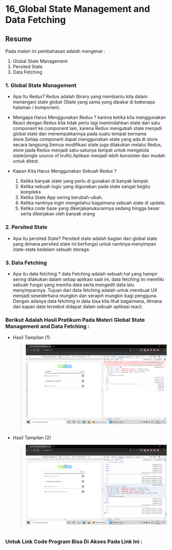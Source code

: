 # 16_Global State Management and Data Fetching

## Resume

Pada materi ini pembahasan adalah mengenai :

1. Global State Management
2. Persited State
3. Data Fetching

### 1. Global State Management

- Apa Itu Redux? Redux adalah library yang membantu kita dalam menangani state global (State yang sama yang dipakai di beberapa halaman / komponen).

- Mengapa Harus Menggunakan Redux ? karena ketika kita menggunakan React dengan Redux kita tidak perlu lagi memindahkan state dari satu component ke component lain, karena Redux mengubah state menjadi global state dan menempatkannya pada suatu tempat bernama store.Setiap component dapat menggunakan state yang ada di store secara langsung.Semua modifikasi state juga dilakukan melalui Redux, store pada Redux menjadi satu-satunya tempat untuk mengelola state(single source of truth).Aplikasi menjadi lebih konsisten dan mudah untuk ditest.

- Kapan Kita Harus Menggunakan Sebuah Redux ?
  1. Ketika banyak state yang perlu di gunakan di banyak tempat.
  2. Ketika sebuah logic yang digunakan pada state sangat begitu kompleks
  3. Ketika State App sering berubah-ubah.
  4. Ketika nantinya ingin mengetahui bagaimana sebuah state di update.
  5. Ketika code base yang dikerjakanukurannya sedang hingga besar serta dikerjakan oleh banyak orang

### 2. Persited State

- Apa itu persited State? Persited state adalah bagian dari global state yang dimana persited state ini berfungsi untuk nantinya menyimpan state-state kedalam sebuah storage.

### 3. Data Fetching

- Apa itu data fetching ? data Fetching adalah sebuah hal yang hampir sering dilakukan dalam setiap aplikasi saat ini, data fetching ini memiliki sebuah fungsi yang memita data serta mengedit data lalu menyimpannya. Tujuan dari data fetching adalah untuk membuat UX menjadi sesederhana mungkin dan serapih mungkin bagi pengguna. Dengan adanya data fetching in data bisa kita lihat bagaimana, dimana dan kapan data tersebut didapat dalam sebuah aplikasi react.

### Berikut Adalah Hasil Pratikum Pada Materi Global State Management and Data Fetching :

- Hasil Tampilan (1)

  > <img src=".\screenshots\Tgs-React_Global-State&Data-Fenching(1).png">
  > <br></br>

- Hasil Tampilan (2)
  > <img src=".\screenshots\Tgs-React_Global-State&Data-Fenching(2).png">
  > <br></br>

### Untuk Link Code Program Bisa Di Akses Pada Link Ini :

>
